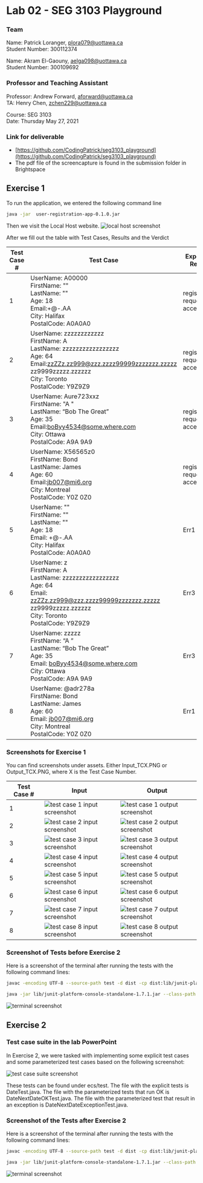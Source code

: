 # Lab 02 - SEG 3103 Playground

### Team

Name: Patrick Loranger, plora079@uottawa.ca<br>
Student Number: 300112374<br>

Name: Akram El-Gaouny, aelga098@uottawa.ca<br>
Student Number: 300109692

### Professor and Teaching Assistant

Professor: Andrew Forward, aforward@uottawa.ca<br>
TA: Henry Chen, zchen229@uottawa.ca<br>

Course: SEG 3103<br>
Date: Thursday May 27, 2021

### Link for deliverable

* [https://github.com/CodingPatrick/seg3103_playground](https://github.com/CodingPatrick/seg3103_playground)
* The pdf file of the screencapture is found in the submission folder in Brightspace

## Exercise 1

To run the application, we entered the following command line
```bash
java -jar  user-registration-app-0.1.0.jar
```
Then we visit the Local Host website.
![local host screenshot](assets/LocalHost.PNG)

After we fill out the table with Test Cases, Results and the Verdict

| Test Case # | Test Case | Expected Result | Actual Result | Verdict (Pass, Fail, Inconclusive) |
| --- | --- | --- | --- | --- |
| 1 | UserName: A00000<br>FirstName: ""<br>LastName: ""<br>Age: 18<br>Email:+@-.AA<br>City: Halifax<br>PostalCode: A0A0A0 | registration request accepted | registration request accepted | Pass |
| 2 | UserName: zzzzzzzzzzzz<br>FirstName: A<br>LastName: zzzzzzzzzzzzzzzzz<br>Age: 64<br>Email:zzZZz.zz999@zzz.zzzz99999zzzzzzz.zzzzz zz9999zzzzz.zzzzzz<br>City: Toronto<br>PostalCode: Y9Z9Z9 | registration request accepted | registration request accepted | Pass |
| 3 | UserName: Aure723xxz<br>FirstName: "A "<br>LastName: “Bob The Great”<br>Age: 35<br>Email:boByy4534@some.where.com<br>City: Ottawa<br>PostalCode: A9A 9A9 | registration request accepted | registration request accepted | Pass |
| 4 | UserName: X56565z0<br>FirstName: Bond<br>LastName: James<br>Age: 60<br>Email:jb007@mi6.org<br>City: Montreal<br>PostalCode: Y0Z 0Z0 | registration request accepted | registration request accepted | Pass |
| 5 | UserName: ""<br>FirstName: ""<br>LastName: ""<br>Age: 18<br>Email: +@-.AA<br>City: Halifax<br>PostalCode: A0A0A0 | Err1 | Err1 and Err3 | Fail |
| 6 | UserName: z<br>FirstName: A<br>LastName: zzzzzzzzzzzzzzzzz<br>Age: 64<br>Email: zzZZz.zz999@zzz.zzzz99999zzzzzzz.zzzzz zz9999zzzzz.zzzzzz<br>City: Toronto<br>PostalCode: Y9Z9Z9 | Err3 | Err1 and Err3 | Fail |
| 7 | UserName: zzzzz<br>FirstName: “A ”<br>LastName: “Bob The Great”<br>Age: 35<br>Email: boByy4534@some.where.com<br>City: Ottawa<br>PostalCode: A9A 9A9 | Err3 | Err3 | Pass |
| 8 | UserName: @adr278a<br>FirstName: Bond<br>LastName: James<br>Age: 60<br>Email: jb007@mi6.org<br>City: Montreal<br>PostalCode: Y0Z 0Z0 | Err1 | Err1 | Pass |

### Screenshots for Exercise 1
You can find screenshots under assets. Either Input_TCX.PNG or Output_TCX.PNG, where X is the Test Case Number.

| Test Case # | Input | Output |
| --- | --- | --- |
| 1 | ![test case 1 input screenshot](assets/Input_TC1.PNG) | ![test case 1 output screenshot](assets/Output_TC1.PNG) |
| 2 | ![test case 2 input screenshot](assets/Input_TC2.PNG) | ![test case 2 output screenshot](assets/Output_TC2.PNG) |
| 3 | ![test case 3 input screenshot](assets/Input_TC3.PNG) | ![test case 3 output screenshot](assets/Output_TC3.PNG) |
| 4 | ![test case 4 input screenshot](assets/Input_TC4.PNG) | ![test case 4 output screenshot](assets/Output_TC4.PNG) |
| 5 | ![test case 5 input screenshot](assets/Input_TC5.PNG) | ![test case 5 output screenshot](assets/Output_TC5.PNG) |
| 6 | ![test case 6 input screenshot](assets/Input_TC6.PNG) | ![test case 6 output screenshot](assets/Output_TC6.PNG) |
| 7 | ![test case 7 input screenshot](assets/Input_TC7.PNG) | ![test case 7 output screenshot](assets/Output_TC7.PNG) |
| 8 | ![test case 8 input screenshot](assets/Input_TC8.PNG) | ![test case 8 output screenshot](assets/Output_TC8.PNG) |

### Screenshot of Tests before Exercise 2
Here is a screenshot of the terminal after running the tests with the following command lines:
```bash
javac -encoding UTF-8 --source-path test -d dist -cp dist:lib/junit-platform-console-standalone-1.7.1.jar test/*.java
```
```bash
java -jar lib/junit-platform-console-standalone-1.7.1.jar --class-path dist --scan-class-path
```
![terminal screenshot](assets/E1_Terminal.PNG)

## Exercise 2

### Test case suite in the lab PowerPoint

In Exercise 2, we were tasked with implementing some explicit test cases and some parameterized test cases based on the following screenshot:<br>

![test case suite screenshot](assets/E2_TestCases.PNG)

These tests can be found under ecs/test. The file with the explicit tests is DateTest.java. The file with the parameterized tests that run OK is DateNextDateOKTest.java. The file with the parameterized test that result in an exception is DateNextDateExceptionTest.java.

### Screenshot of the Tests after Exercise 2
Here is a screenshot of the terminal after running the tests with the following command lines:
```bash
javac -encoding UTF-8 --source-path test -d dist -cp dist:lib/junit-platform-console-standalone-1.7.1.jar test/*.java
```
```bash
java -jar lib/junit-platform-console-standalone-1.7.1.jar --class-path dist --scan-class-path
```
![terminal screenshot](assets/E2_Terminal.PNG)
